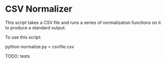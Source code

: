 # CSV Normalizer

This script takes a CSV file and runs a series of normalization functions on it to produce a standard output.

To use this script:

python normalize.py < csvfile.csv

TODO: tests